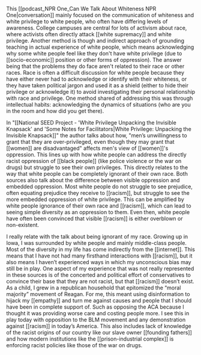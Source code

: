 This [[podcast_NPR One_Can We Talk About Whiteness NPR One|conversation]] mainly focused on the communication of whiteness and white privilege to white people, who often have differing levels of awareness. College campuses are central for lots of activism about race, where activists often directly attack [[white supremacy]] and white privilege. Another method is though and indirect approach of grounding teaching in actual experience of white people, which means acknowledging why some white people feel like they don't have white privilege (due to [[socio-economic]] position or other forms of oppression). The answer being that the problems they do face aren't related to their race or other races. Race is often a difficult discussion for white people because they have either never had to acknowledge or identify with their whiteness, or they have taken political jargon and used it as a shield (either to hide their privilege or acknowledge it) to avoid investigating their personal relationship with race and privilege. One method shared of addressing this was through intellectual habits: acknowledging the dynamics of situations (who are you in the room and how did you get there).

In "[[National SEED Project - 'White Privilege Unpacking the Invisible Knapsack' and 'Some Notes for Facilitators|White Privilege: Unpacking the Invisible Knapsack]]" the author talks about how, "men’s unwillingness to grant that they are over-privileged, even though they may grant that [[women]] are disadvantaged" affects men's view of [[women]]'s oppression. This lines up with how white people can address the directly racist oppression of [[black people]] (like police violence or the war on drugs) but struggle to see their own privileges. This directly relates to the way that white people can be completely ignorant of their own race. Both sources also talk about the difference between visible oppression and embedded oppression. Most white people do not struggle to see prejudice, often equating prejudice they receive to [[racism]], but struggle to see the more embedded oppression of white privilege. This can be amplified by white people ignorance of their own race and [[racism]], which can lead to seeing simple diversity as an oppression to them. Even then, white people have often been convinced that visible [[racism]] is either overblown or non-existent.

I really relate with the talk about being ignorant of my race. Growing up in Iowa, I was surrounded by white people and mainly middle-class people. Most of the diversity in my life has come indirectly from the [[internet]]. This means that I have not had many firsthand interactions with [[racism]], but it also means I haven’t experienced ways in which my unconscious bias may still be in play. One aspect of my experience that was not really represented in these sources is of the concerted and political effort of conservatives to convince their base that they are not racist, but that [[racism]] doesn’t exist. As a child, I grew in a republican household that epitomized the “moral majority” movement of Reagan. For me, this meant using disinformation to hijack my [[empathy]] and turn me against causes and people that I should have been in complete support of. Such as opposing the ACA because I thought it was providing worse care and costing people more. I see this in play today with opposition to the BLM movement and any demonstration against [[racism]] in today’s America. This also includes lack of knowledge of the racist origins of our country like our slave owner [[founding fathers]] and how modern institutions like the [[prison-industrial complex]] is enforcing racist policies like those of the war on drugs.
